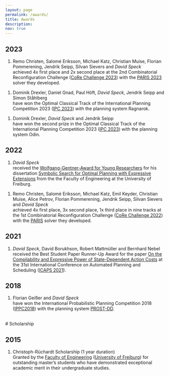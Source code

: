 ```yaml
---
layout: page
permalink: /awards/
title: Awards
description:
nav: true
---
```


<div class="publications">
  <h2 class="year">2023</h2>
  <ol class="bibliography">
    <li>
      <div class="row">
        <div class="col-sm-2 abbr">
        </div>
        <div class="col-sm-10">
          <div class="author">
          Remo Christen, Salomé Eriksson, Michael Katz, Christian Muise, Florian Pommerening, Jendrik Seipp, Silvan Sievers and <em>David Speck</em>
          </div>
          achieved 4x first place and 2x second place at the 2nd Combinatorial Reconfiguration Challenge (<a href="https://core-challenge.github.io/2023/">CoRe Challenge 2023</a>) with the <a href="../assets/pdf/christen-et-al-ecai2023.pdf">PARIS 2023</a> solver they developed.
        </div>
      </div>
    </li>
  </ol>

  <ol class="bibliography">
    <li>
      <div class="row">
        <div class="col-sm-2 abbr">
        </div>
        <div class="col-sm-10">
          <div class="author">
          Dominik Drexler, Daniel Gnad, Paul Höft, <em>David Speck</em>, Jendrik Seipp and Simon Ståhlberg
          </div>
          have won the Optimal Classical Track of the International Planning Competition 2023 (<a href="https://ipc2023-classical.github.io/">IPC 2023</a>) with the planning system Ragnarok.
        </div>
      </div>
    </li>
  </ol>

  <ol class="bibliography">
    <li>
      <div class="row">
        <div class="col-sm-2 abbr">
        </div>
        <div class="col-sm-10">
          <div class="author">
          Dominik Drexler, <em>David Speck</em> and Jendrik Seipp
          </div>
          have won the second prize in the Optimal Classical Track of the International Planning Competition 2023 (<a href="https://ipc2023-classical.github.io/">IPC 2023</a>) with the planning system Odin.
        </div>
      </div>
    </li>
  </ol>
</div>

<div class="publications">
<h2 class="year">2022</h2>
  <ol class="bibliography">
    <li>
      <div class="row">
        <div class="col-sm-2 abbr">
        </div>
        <div class="col-sm-10">
          <div class="author">
            <em>David Speck</em>
          </div>
          received the <a href="https://uni-freiburg.de/zuv/service/ehrungen-und-preise/freiburger-nachwuchsfoerderpreise/technische-fakultaet/">Wolfgang-Gentner-Award for Young Researchers</a> for his dissertation <a href="../assets/pdf/speck-phd2022.pdf">Symbolic Search for Optimal Planning with Expressive Extensions</a> from the the Faculty of Engineering at the University of Freiburg.
        </div>
      </div>
    </li>
  </ol>

  <ol class="bibliography">
    <li>
      <div class="row">
        <div class="col-sm-2 abbr">
        </div>
        <div class="col-sm-10">
          <div class="author">
          Remo Christen, Salomé Eriksson, Michael Katz, Emil Keyder, Christian Muise, Alice Petrov, 
          Florian Pommerening, Jendrik Seipp, Silvan Sievers and <em>David Speck</em>
          </div>
          achieved 4x first place, 3x second place, 1x third place in nine tracks at the 1st Combinatorial Reconfiguration Challenge (<a href="https://core-challenge.github.io/2022/#home">CoRe Challenge 2022</a>) with the <a href="../assets/pdf/christen-etal-core2022.pdf">PARIS</a> solver they developed.
        </div>
      </div>
    </li>
  </ol>
</div>

<div class="publications">
<h2 class="year">2021</h2>
  <ol class="bibliography">
    <li>
      <div class="row">
        <div class="col-sm-2 abbr">
        </div>
        <div class="col-sm-10">
          <div class="author">
            <em>David Speck</em>, David Borukhson, Robert Mattmüller and Bernhard Nebel
          </div>
          received the Best Student Paper Runner-Up Award for the paper <a href="../assets/pdf/speck-etal-icaps2021.pdf">On the Compilability and Expressive Power of State-Dependent Action Costs</a> at the 31st International Conference on Automated Planning and Scheduling (<a href="https://icaps21.icaps-conference.org/awards/">ICAPS 2021</a>).
        </div>
      </div>
    </li>
  </ol>
</div>

<div class="publications">
  <h2 class="year">2018</h2>
  <ol class="bibliography">
    <li>
      <div class="row">
        <div class="col-sm-2 abbr">
        </div>
        <div class="col-sm-10">
          <div class="author">
            Florian Geißer and <em>David Speck</em>
          </div>
          have won the International Probabilistic Planning Competition 2018 (<a href="https://ipc2018-probabilistic.bitbucket.io/#results">IPPC2018</a>) with the planning system <a href="../assets/pdf/geisser-speck-ippc2018.pdf">PROST-DD</a>.
        </div>
      </div>
    </li>
  </ol>
</div>

<br>
# Scholarship

<div class="publications">
  <h2 class="year">2015</h2>
  <ol class="bibliography">
    <li>
      <div class="row">
        <div class="col-sm-2 abbr">
        </div>
        <div class="col-sm-10">
          <div class="author">
          Christoph-Rüchardt Scholarship (1 year duration)  
          </div>
          Granted by the <a href="https://www.tf.uni-freiburg.de/en">Faculty of Engineering</a> (<a href="https://uni-freiburg.de/en/">University of Freiburg</a>) for outstanding master’s students who have demonstrated exceptional academic merit in their undergraduate studies.
        </div>
      </div>
    </li>
  </ol>
</div>
